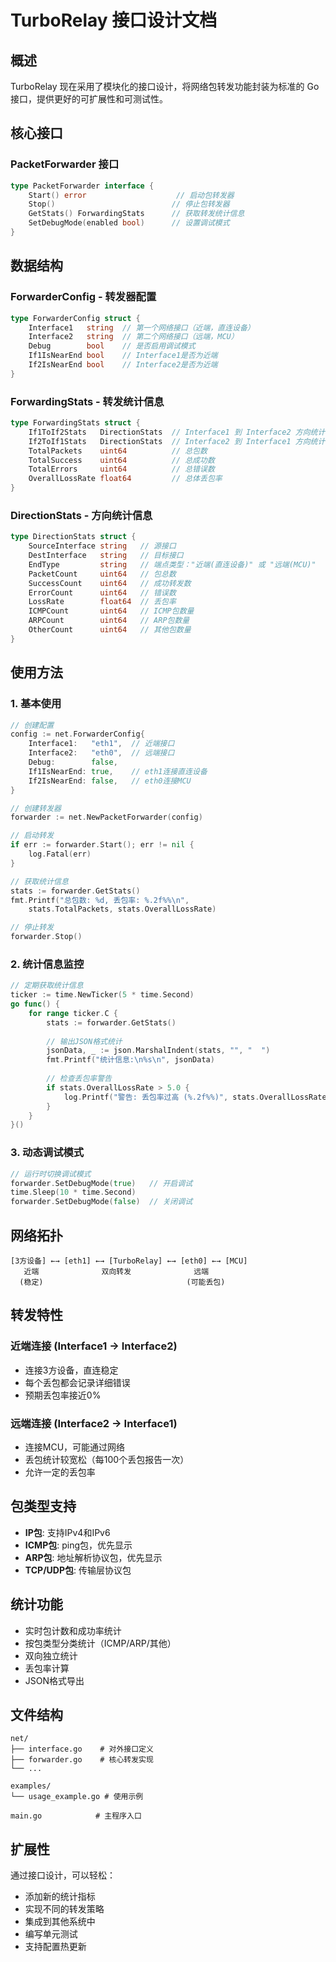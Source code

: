 # TurboRelay 接口设计文档

## 概述

TurboRelay 现在采用了模块化的接口设计，将网络包转发功能封装为标准的 Go 接口，提供更好的可扩展性和可测试性。

## 核心接口

### PacketForwarder 接口

```go
type PacketForwarder interface {
    Start() error                    // 启动包转发器
    Stop()                          // 停止包转发器
    GetStats() ForwardingStats      // 获取转发统计信息
    SetDebugMode(enabled bool)      // 设置调试模式
}
```

## 数据结构

### ForwarderConfig - 转发器配置

```go
type ForwarderConfig struct {
    Interface1   string  // 第一个网络接口（近端，直连设备）
    Interface2   string  // 第二个网络接口（远端，MCU）
    Debug        bool    // 是否启用调试模式
    If1IsNearEnd bool    // Interface1是否为近端
    If2IsNearEnd bool    // Interface2是否为近端
}
```

### ForwardingStats - 转发统计信息

```go
type ForwardingStats struct {
    If1ToIf2Stats   DirectionStats  // Interface1 到 Interface2 方向统计
    If2ToIf1Stats   DirectionStats  // Interface2 到 Interface1 方向统计
    TotalPackets    uint64          // 总包数
    TotalSuccess    uint64          // 总成功数
    TotalErrors     uint64          // 总错误数
    OverallLossRate float64         // 总体丢包率
}
```

### DirectionStats - 方向统计信息

```go
type DirectionStats struct {
    SourceInterface string   // 源接口
    DestInterface   string   // 目标接口
    EndType         string   // 端点类型："近端(直连设备)" 或 "远端(MCU)"
    PacketCount     uint64   // 包总数
    SuccessCount    uint64   // 成功转发数
    ErrorCount      uint64   // 错误数
    LossRate        float64  // 丢包率
    ICMPCount       uint64   // ICMP包数量
    ARPCount        uint64   // ARP包数量
    OtherCount      uint64   // 其他包数量
}
```

## 使用方法

### 1. 基本使用

```go
// 创建配置
config := net.ForwarderConfig{
    Interface1:   "eth1",  // 近端接口
    Interface2:   "eth0",  // 远端接口
    Debug:        false,
    If1IsNearEnd: true,    // eth1连接直连设备
    If2IsNearEnd: false,   // eth0连接MCU
}

// 创建转发器
forwarder := net.NewPacketForwarder(config)

// 启动转发
if err := forwarder.Start(); err != nil {
    log.Fatal(err)
}

// 获取统计信息
stats := forwarder.GetStats()
fmt.Printf("总包数: %d, 丢包率: %.2f%%\n", 
    stats.TotalPackets, stats.OverallLossRate)

// 停止转发
forwarder.Stop()
```

### 2. 统计信息监控

```go
// 定期获取统计信息
ticker := time.NewTicker(5 * time.Second)
go func() {
    for range ticker.C {
        stats := forwarder.GetStats()
        
        // 输出JSON格式统计
        jsonData, _ := json.MarshalIndent(stats, "", "  ")
        fmt.Printf("统计信息:\n%s\n", jsonData)
        
        // 检查丢包率警告
        if stats.OverallLossRate > 5.0 {
            log.Printf("警告: 丢包率过高 (%.2f%%)", stats.OverallLossRate)
        }
    }
}()
```

### 3. 动态调试模式

```go
// 运行时切换调试模式
forwarder.SetDebugMode(true)   // 开启调试
time.Sleep(10 * time.Second)
forwarder.SetDebugMode(false)  // 关闭调试
```

## 网络拓扑

```
[3方设备] ←→ [eth1] ←→ [TurboRelay] ←→ [eth0] ←→ [MCU]
   近端              双向转发              远端
  (稳定)                                (可能丢包)
```

## 转发特性

### 近端连接 (Interface1 → Interface2)
- 连接3方设备，直连稳定
- 每个丢包都会记录详细错误
- 预期丢包率接近0%

### 远端连接 (Interface2 → Interface1)  
- 连接MCU，可能通过网络
- 丢包统计较宽松（每100个丢包报告一次）
- 允许一定的丢包率

## 包类型支持

- **IP包**: 支持IPv4和IPv6
- **ICMP包**: ping包，优先显示
- **ARP包**: 地址解析协议包，优先显示
- **TCP/UDP包**: 传输层协议包

## 统计功能

- 实时包计数和成功率统计
- 按包类型分类统计（ICMP/ARP/其他）
- 双向独立统计
- 丢包率计算
- JSON格式导出

## 文件结构

```
net/
├── interface.go    # 对外接口定义
├── forwarder.go    # 核心转发实现
└── ...

examples/
└── usage_example.go # 使用示例

main.go            # 主程序入口
```

## 扩展性

通过接口设计，可以轻松：
- 添加新的统计指标
- 实现不同的转发策略
- 集成到其他系统中
- 编写单元测试
- 支持配置热更新 